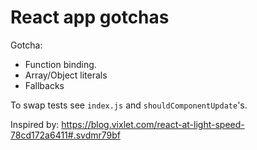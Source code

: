 # React app gotchas

Gotcha:
- Function binding.
- Array/Object literals
- Fallbacks

To swap tests see `index.js` and `shouldComponentUpdate`'s.

Inspired by: https://blog.vixlet.com/react-at-light-speed-78cd172a6411#.svdmr79bf
